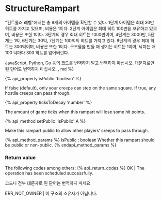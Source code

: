 # StructureRampart

"컨트롤러 레벨"에서는 총 8개의 아이템을 확인할 수 있다. 1단계 아이템은 최대 30만 히트를 가지고 있으며, 비용은 1이다. 2단계 아이템은 최대 히트 100만을 보유하고 있으며, 비용은 또한 1이다. 3단계의 경우 최대 히트는 1000만이며, 4단계는 3000만, 5단계는 1억, 6단계는 30억, 7단계는 100억의 히트를 가지고 있다. 8단계의 경우 최대 히트는 300억이며, 비용은 또한 1이다. 구조물을 만들 때 생기는 히트는 1이며, 낙차는 매 100 틱마다 300 히트를 잃어버린다.

JavaScript, Python, Go 등의 코드를 번역하지 말고 번역하지 마십시오. 대문자로만 된 단어도 번역하지 마십시오. , md %}

{% api_property isPublic 'boolean' %}



If false (default), only your creeps can step on the same square. If true, any hostile creeps can pass through.



{% api_property ticksToDecay 'number' %}



The amount of game ticks when this rampart will lose some hit points.


{% api_method setPublic 'isPublic' A %}



Make this rampart public to allow other players' creeps to pass through.

{% api_method_params %}
isPublic : boolean
Whether this rampart should be public or non-public.
{% endapi_method_params %}

### Return value

The following codes among others:
{% api_return_codes %}
OK | The operation has been scheduled successfully.

코드나 전부 대문자로 된 단어는 번역하지 마세요.

ERR_NOT_OWNER | 이 구조의 소유자가 아닙니다.